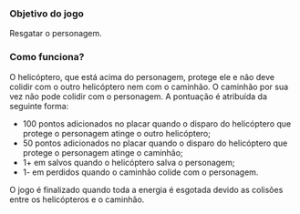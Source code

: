 ### Objetivo do jogo
Resgatar o personagem.

### Como funciona?
O helicóptero, que está acima do personagem, protege ele e não deve colidir com o outro helicóptero nem com o caminhão. O caminhão por sua vez não pode colidir com o personagem.
A pontuação é atribuída da seguinte forma:
- 100 pontos adicionados no placar quando o disparo do helicóptero que protege o personagem atinge o outro helicóptero;
- 50 pontos adicionados no placar quando o disparo do helicóptero que protege o personagem atinge o caminhão;
-  1+ em salvos quando o helicóptero salva o personagem;
-  1- em perdidos quando o caminhão colide com o personagem.

O jogo é finalizado quando toda a energia é esgotada devido as colisões entre os helicópteros e o caminhão.
